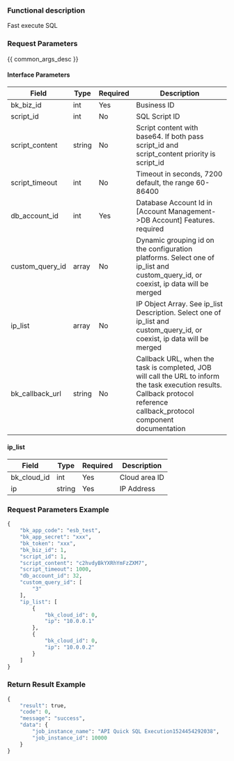 ### Functional description

Fast execute SQL

### Request Parameters

{{ common_args_desc }}

#### Interface Parameters

| Field          |  Type      | Required   |  Description      |
|---------------|------------|--------|------------|
| bk_biz_id      |  int       | Yes     | Business ID |
| script_id      |  int       | No     | SQL Script ID |
| script_content |  string    | No     | Script content with base64. If both pass script_id and script_content priority is script_id |
| script_timeout |  int       | No     | Timeout in seconds, 7200 default, the range 60-86400 |
| db_account_id  |  int       | Yes     | Database Account Id in [Account Management-&gt;DB Account] Features. required |
| custom_query_id|  array     | No     | Dynamic grouping id on the configuration platforms. Select one of ip_list and custom_query_id, or coexist, ip data will be merged |
| ip_list        |  array     | No     | IP Object Array. See ip_list Description. Select one of ip_list and custom_query_id, or coexist, ip data will be merged |
| bk_callback_url |  string   | No     | Callback URL, when the task is completed, JOB will call the URL to inform the task execution results. Callback protocol reference callback_protocol component documentation |

#### ip_list

| Field      |  Type      | Required   |  Description      |
|-----------|------------|--------|------------|
| bk_cloud_id |  int    | Yes     | Cloud area ID |
| ip          |  string | Yes     | IP Address |

### Request Parameters Example

```python
{
    "bk_app_code": "esb_test",
    "bk_app_secret": "xxx",
    "bk_token": "xxx",
    "bk_biz_id": 1,
    "script_id": 1,
    "script_content": "c2hvdyBkYXRhYmFzZXM7",
    "script_timeout": 1000,
    "db_account_id": 32,
    "custom_query_id": [
        "3"
    ],
    "ip_list": [
        {
            "bk_cloud_id": 0,
            "ip": "10.0.0.1"
        },
        {
            "bk_cloud_id": 0,
            "ip": "10.0.0.2"
        }
    ]
}
```

### Return Result Example

```python
{
    "result": true,
    "code": 0,
    "message": "success",
    "data": {
        "job_instance_name": "API Quick SQL Execution1524454292038",
        "job_instance_id": 10000
    }
}
```
